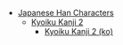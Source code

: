 - [Japanese Han Characters](<../../../../_ja/ja_han/README.md>)
	- [Kyoiku Kanji 2](<../../../../_ja/ja-han/1_kyoiku/kyoiku-2/README.md>)
		- [Kyoiku Kanji 2 (ko)](<../../../../_ja/ja-han/1_kyoiku/kyoiku-2/ko.md>)